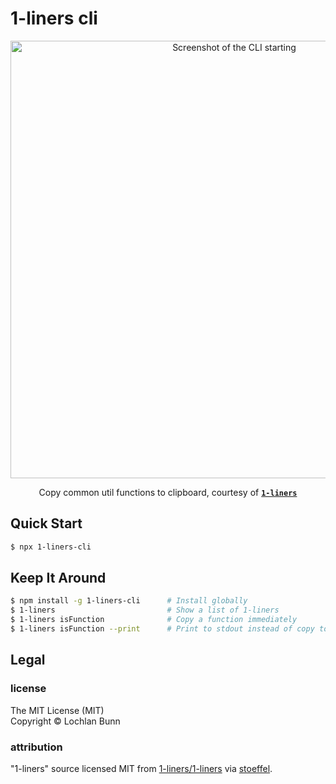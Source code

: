 # 1-liners cli

<p align="center">
  <img alt="Screenshot of the CLI starting" src="https://gist.githubusercontent.com/loklaan/41f5408d99832b9afc011abdb5c0b509/raw/c651c391fb44d6efcf6b487b2fb22c26ca829d17/1-liners-cli.png" width="700px" />
</p>

<p align="center">
  Copy common util functions to clipboard, courtesy of <a href="https://github.com/1-liners/1-liners"><strong><code>1-liners</code></strong></a>
</p>

## Quick Start

```bash
$ npx 1-liners-cli
```

## Keep It Around

```bash
$ npm install -g 1-liners-cli      # Install globally
$ 1-liners                         # Show a list of 1-liners
$ 1-liners isFunction              # Copy a function immediately
$ 1-liners isFunction --print      # Print to stdout instead of copy to clipboard
```

## Legal

### license

The MIT License (MIT)  
Copyright © Lochlan Bunn

### attribution

"1-liners" source licensed MIT from [1-liners/1-liners](https://github.com/1-liners/1-liners) via [stoeffel](https://github.com/stoeffel).
